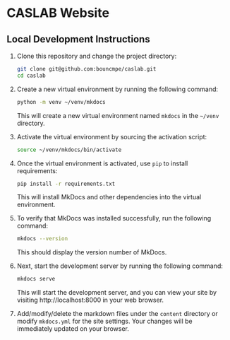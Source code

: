 # CASLAB Website

## Local Development Instructions

1. Clone this repository and change the project directory:
   ```sh
   git clone git@github.com:bouncmpe/caslab.git
   cd caslab
   ```

2. Create a new virtual environment by running the following command:

   ```sh
   python -m venv ~/venv/mkdocs
   ```

   This will create a new virtual environment named `mkdocs` in the `~/venv` directory.

3. Activate the virtual environment by sourcing the activation script:
     
    ```sh
    source ~/venv/mkdocs/bin/activate
    ```

4. Once the virtual environment is activated, use `pip` to install requirements:

   ```sh
   pip install -r requirements.txt
   ```

   This will install MkDocs and other dependencies into the virtual environment.

5. To verify that MkDocs was installed successfully, run the following command:

   ```sh
   mkdocs --version
   ```

   This should display the version number of MkDocs.

6. Next, start the development server by running the following command:

   ```sh
   mkdocs serve
   ```

   This will start the development server, and you can view your site by visiting http://localhost:8000 in your web browser.

7. Add/modify/delete the markdown files under the `content` directory or modify `mkdocs.yml` for the site settings. Your changes will be immediately updated on your browser. 